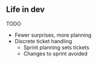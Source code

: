 Life in dev
-----------

TODO

  * Fewer surprises, more planning
  * Discrete ticket handling
    * Sprint planning sets tickets
    * Changes to sprint avoided
